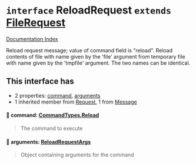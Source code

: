 # `interface` ReloadRequest `extends` [FileRequest](../interface.FileRequest/README.md)

[Documentation Index](../README.md)

Reload request message; value of command field is "reload".
Reload contents of file with name given by the 'file' argument
from temporary file with name given by the 'tmpfile' argument.
The two names can be identical.

## This interface has

- 2 properties:
[command](#-command-commandtypesreload),
[arguments](#-arguments-reloadrequestargs)
- 1 inherited member from [Request](../interface.Request/README.md), 1 from [Message](../interface.Message/README.md)


#### 📄 command: [CommandTypes.Reload](../enum.CommandTypes/README.md#reload--reload)

> The command to execute



#### 📄 arguments: [ReloadRequestArgs](../interface.ReloadRequestArgs/README.md)

> Object containing arguments for the command



